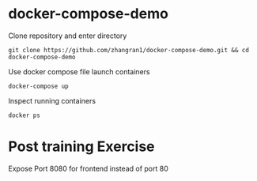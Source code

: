 # docker-compose-demo

Clone repository and enter directory
```shell
git clone https://github.com/zhangran1/docker-compose-demo.git && cd docker-compose-demo
```

Use docker compose file launch containers
```shell
docker-compose up
```

Inspect running containers
```shell
docker ps
```

# Post training Exercise
Expose Port 8080 for frontend instead of port 80

